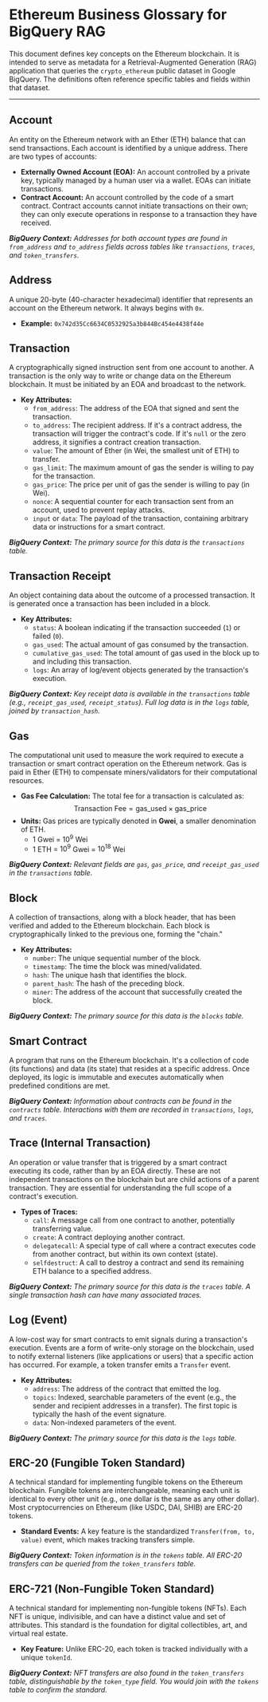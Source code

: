 # Ethereum Business Glossary for BigQuery RAG

This document defines key concepts on the Ethereum blockchain. It is intended to serve as metadata for a Retrieval-Augmented Generation (RAG) application that queries the `crypto_ethereum` public dataset in Google BigQuery. The definitions often reference specific tables and fields within that dataset.

---

## Account
An entity on the Ethereum network with an Ether (ETH) balance that can send transactions. Each account is identified by a unique address. There are two types of accounts:

* **Externally Owned Account (EOA):** An account controlled by a private key, typically managed by a human user via a wallet. EOAs can initiate transactions.
* **Contract Account:** An account controlled by the code of a smart contract. Contract accounts cannot initiate transactions on their own; they can only execute operations in response to a transaction they have received.

*__BigQuery Context:__ Addresses for both account types are found in `from_address` and `to_address` fields across tables like `transactions`, `traces`, and `token_transfers`.*

## Address
A unique 20-byte (40-character hexadecimal) identifier that represents an account on the Ethereum network. It always begins with `0x`.
* **Example:** `0x742d35Cc6634C0532925a3b844Bc454e4438f44e`

## Transaction
A cryptographically signed instruction sent from one account to another. A transaction is the only way to write or change data on the Ethereum blockchain. It must be initiated by an EOA and broadcast to the network.

* **Key Attributes:**
    * `from_address`: The address of the EOA that signed and sent the transaction.
    * `to_address`: The recipient address. If it's a contract address, the transaction will trigger the contract's code. If it's `null` or the zero address, it signifies a contract creation transaction.
    * `value`: The amount of Ether (in Wei, the smallest unit of ETH) to transfer.
    * `gas_limit`: The maximum amount of gas the sender is willing to pay for the transaction.
    * `gas_price`: The price per unit of gas the sender is willing to pay (in Wei).
    * `nonce`: A sequential counter for each transaction sent from an account, used to prevent replay attacks.
    * `input` or `data`: The payload of the transaction, containing arbitrary data or instructions for a smart contract.

*__BigQuery Context:__ The primary source for this data is the `transactions` table.*

## Transaction Receipt
An object containing data about the outcome of a processed transaction. It is generated once a transaction has been included in a block.

* **Key Attributes:**
    * `status`: A boolean indicating if the transaction succeeded (`1`) or failed (`0`).
    * `gas_used`: The actual amount of gas consumed by the transaction.
    * `cumulative_gas_used`: The total amount of gas used in the block up to and including this transaction.
    * `logs`: An array of log/event objects generated by the transaction's execution.

*__BigQuery Context:__ Key receipt data is available in the `transactions` table (e.g., `receipt_gas_used`, `receipt_status`). Full log data is in the `logs` table, joined by `transaction_hash`.*

## Gas
The computational unit used to measure the work required to execute a transaction or smart contract operation on the Ethereum network. Gas is paid in Ether (ETH) to compensate miners/validators for their computational resources.

* **Gas Fee Calculation:** The total fee for a transaction is calculated as:
    $$
    \text{Transaction Fee} = \text{gas\_used} \times \text{gas\_price}
    $$
* **Units:** Gas prices are typically denoted in **Gwei**, a smaller denomination of ETH.
    * 1 Gwei = $10^9$ Wei
    * 1 ETH = $10^9$ Gwei = $10^{18}$ Wei

*__BigQuery Context:__ Relevant fields are `gas`, `gas_price`, and `receipt_gas_used` in the `transactions` table.*

## Block
A collection of transactions, along with a block header, that has been verified and added to the Ethereum blockchain. Each block is cryptographically linked to the previous one, forming the "chain."

* **Key Attributes:**
    * `number`: The unique sequential number of the block.
    * `timestamp`: The time the block was mined/validated.
    * `hash`: The unique hash that identifies the block.
    * `parent_hash`: The hash of the preceding block.
    * `miner`: The address of the account that successfully created the block.

*__BigQuery Context:__ The primary source for this data is the `blocks` table.*

## Smart Contract
A program that runs on the Ethereum blockchain. It's a collection of code (its functions) and data (its state) that resides at a specific address. Once deployed, its logic is immutable and executes automatically when predefined conditions are met.

*__BigQuery Context:__ Information about contracts can be found in the `contracts` table. Interactions with them are recorded in `transactions`, `logs`, and `traces`.*

## Trace (Internal Transaction)
An operation or value transfer that is triggered by a smart contract executing its code, rather than by an EOA directly. These are not independent transactions on the blockchain but are child actions of a parent transaction. They are essential for understanding the full scope of a contract's execution.

* **Types of Traces:**
    * `call`: A message call from one contract to another, potentially transferring value.
    * `create`: A contract deploying another contract.
    * `delegatecall`: A special type of call where a contract executes code from another contract, but within its own context (state).
    * `selfdestruct`: A call to destroy a contract and send its remaining ETH balance to a specified address.

*__BigQuery Context:__ The primary source for this data is the `traces` table. A single transaction hash can have many associated traces.*

## Log (Event)
A low-cost way for smart contracts to emit signals during a transaction's execution. Events are a form of write-only storage on the blockchain, used to notify external listeners (like applications or users) that a specific action has occurred. For example, a token transfer emits a `Transfer` event.

* **Key Attributes:**
    * `address`: The address of the contract that emitted the log.
    * `topics`: Indexed, searchable parameters of the event (e.g., the sender and recipient addresses in a transfer). The first topic is typically the hash of the event signature.
    * `data`: Non-indexed parameters of the event.

*__BigQuery Context:__ The primary source for this data is the `logs` table.*

## ERC-20 (Fungible Token Standard)
A technical standard for implementing fungible tokens on the Ethereum blockchain. Fungible tokens are interchangeable, meaning each unit is identical to every other unit (e.g., one dollar is the same as any other dollar). Most cryptocurrencies on Ethereum (like USDC, DAI, SHIB) are ERC-20 tokens.

* **Standard Events:** A key feature is the standardized `Transfer(from, to, value)` event, which makes tracking transfers simple.

*__BigQuery Context:__ Token information is in the `tokens` table. All ERC-20 transfers can be queried from the `token_transfers` table.*

## ERC-721 (Non-Fungible Token Standard)
A technical standard for implementing non-fungible tokens (NFTs). Each NFT is unique, indivisible, and can have a distinct value and set of attributes. This standard is the foundation for digital collectibles, art, and virtual real estate.

* **Key Feature:** Unlike ERC-20, each token is tracked individually with a unique `tokenId`.

*__BigQuery Context:__ NFT transfers are also found in the `token_transfers` table, distinguishable by the `token_type` field. You would join with the `tokens` table to confirm the standard.*